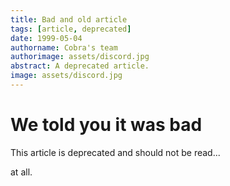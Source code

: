 ```yaml
---
title: Bad and old article
tags: [article, deprecated]
date: 1999-05-04
authorname: Cobra's team
authorimage: assets/discord.jpg
abstract: A deprecated article.
image: assets/discord.jpg
---
```


# We told you it was bad

This article is deprecated and should not be read...

at all.
